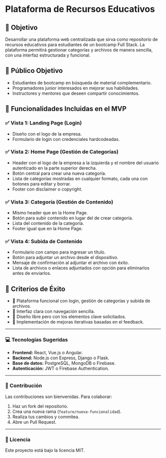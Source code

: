 # Plataforma de Recursos Educativos

## 📌 Objetivo
Desarrollar una plataforma web centralizada que sirva como repositorio de recursos educativos para estudiantes de un bootcamp Full Stack. La plataforma permitirá gestionar categorías y archivos de manera sencilla, con una interfaz estructurada y funcional.

## 🎯 Público Objetivo
- Estudiantes de bootcamp en búsqueda de material complementario.
- Programadores junior interesados en mejorar sus habilidades.
- Instructores y mentores que deseen compartir conocimientos.

## 🚀 Funcionalidades Incluidas en el MVP

### ✅ Vista 1: Landing Page (Login)
- Diseño con el logo de la empresa.
- Formulario de login con credenciales hardcodeadas.

### ✅ Vista 2: Home Page (Gestión de Categorías)
- Header con el logo de la empresa a la izquierda y el nombre del usuario autenticado en la parte superior derecha.
- Botón central para crear una nueva categoría.
- Lista de categorías mostradas en cualquier formato, cada una con botones para editar y borrar.
- Footer con disclaimer o copyright.

### ✅ Vista 3: Categoría (Gestión de Contenido)
- Mismo header que en la Home Page.
- Botón para subir contenido en lugar del de crear categoría.
- Lista del contenido de la categoría.
- Footer igual que en la Home Page.

### ✅ Vista 4: Subida de Contenido
- Formulario con campo para ingresar un título.
- Botón para adjuntar un archivo desde el dispositivo.
- Mensaje de confirmación al adjuntar el archivo con éxito.
- Lista de archivos o enlaces adjuntados con opción para eliminarlos antes de enviarlos.

## 📌 Criterios de Éxito
- 🎯 Plataforma funcional con login, gestión de categorías y subida de archivos.
- 🎯 Interfaz clara con navegación sencilla.
- 🎯 Diseño libre pero con los elementos clave solicitados.
- 🎯 Implementación de mejoras iterativas basadas en el feedback.

---

### 💻 Tecnologías Sugeridas
- **Frontend:** React, Vue.js o Angular.
- **Backend:** Node.js con Express, Django o Flask.
- **Base de datos:** PostgreSQL, MongoDB o Firebase.
- **Autenticación:** JWT o Firebase Authentication.

---

### 📩 Contribución
Las contribuciones son bienvenidas. Para colaborar:
1. Haz un fork del repositorio.
2. Crea una nueva rama (`feature/nueva-funcionalidad`).
3. Realiza tus cambios y commitea.
4. Abre un Pull Request.

---

### 📜 Licencia
Este proyecto está bajo la licencia MIT.
